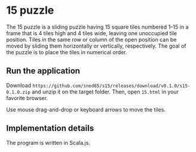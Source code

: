 # 15 puzzle

The 15 puzzle is a sliding puzzle having 15 square tiles
numbered 1–15 in a frame that is 4 tiles high and 4 tiles wide,
leaving one unoccupied tile position.
Tiles in the same row or column of the open position can be moved
by sliding them horizontally or vertically, respectively.
The goal of the puzzle is to place the tiles in numerical order.

## Run the application

Download `https://github.com/sned65/s15/releases/download/v0.1.0/s15-0.1.0.zip`
and unzip it on the target folder.
Then, open `15.html` in your favorite browser.

Use mouse drag-and-drop or keyboard arrows to move the tiles.


## Implementation details

The program is written in Scala.js.